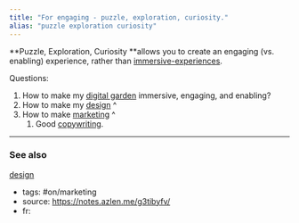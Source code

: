 ```yaml
---
title: "For engaging - puzzle, exploration, curiosity."
alias: "puzzle exploration curiosity"
---
```


**Puzzle, Exploration, Curiosity **allows you to create an engaging (vs. enabling) experience, rather than [immersive-experiences](private/immersive-experiences.md). 

Questions:
1. How to make my [digital garden](digital-garden.md) immersive, engaging, and enabling?
2. How to make my [design](1-design.md) ^
3. How to make [marketing](1-marketing.md) ^
	1. Good [copywriting](copywriting.md).

-------------
### See also
[design](1-design.md)

- tags: #on/marketing
- source: https://notes.azlen.me/g3tibyfv/
- fr: 
